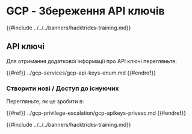 # GCP - Збереження API ключів

{{#include ../../../banners/hacktricks-training.md}}

## API ключі

Для отримання додаткової інформації про API ключі перегляньте:

{{#ref}}
../gcp-services/gcp-api-keys-enum.md
{{#endref}}

### Створити нові / Доступ до існуючих

Перегляньте, як це зробити в:

{{#ref}}
../gcp-privilege-escalation/gcp-apikeys-privesc.md
{{#endref}}

{{#include ../../../banners/hacktricks-training.md}}
